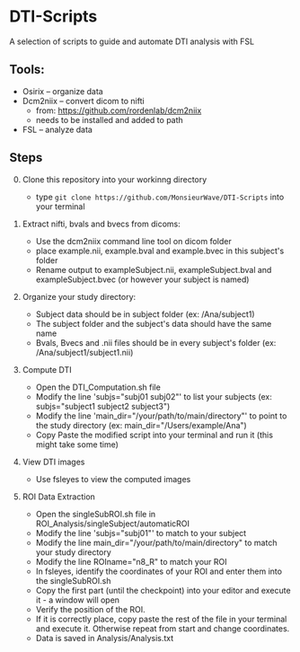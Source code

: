 # DTI-Scripts
A selection of scripts to guide and automate DTI analysis with FSL

## Tools:
- Osirix – organize data
- Dcm2niix – convert dicom to nifti
    - from: https://github.com/rordenlab/dcm2niix
    - needs to be installed and added to path
- FSL – analyze data

## Steps

0. Clone this repository into your workinng directory
    - type `git clone https://github.com/MonsieurWave/DTI-Scripts` into your terminal

1. Extract nifti, bvals and bvecs from dicoms: 
    - Use the dcm2niix command line tool on dicom folder
    - place example.nii, example.bval and example.bvec in this subject's folder
    - Rename output to exampleSubject.nii, exampleSubject.bval and exampleSubject.bvec (or however your subject is named)

2. Organize your study directory:
    - Subject data should be in subject folder (ex: /Ana/subject1)
    - The subject folder and the subject's data should have the same name
    - Bvals, Bvecs and .nii files should be in every subject's folder (ex: /Ana/subject1/subject1.nii)

3. Compute DTI
    - Open the DTI_Computation.sh file
    - Modify the line 'subjs="subj01 subj02"' to list your subjects (ex: subjs="subject1 subject2 subject3")
    - Modify the line 'main_dir="/your/path/to/main/directory"' to point to the study directory (ex: main_dir="/Users/example/Ana")
    - Copy Paste the modified script into your terminal and run it (this might take some time)

4. View DTI images
    - Use fsleyes to view the computed images

4. ROI Data Extraction
    - Open the singleSubROI.sh file in ROI_Analysis/singleSubject/automaticROI
    - Modify the line 'subjs="subj01"' to match to your subject
    - Modify the line main_dir="/your/path/to/main/directory" to match your study directory
    - Modify the line ROIname="n8_R" to match your ROI
    - In fsleyes, identify the coordinates of your ROI and enter them into the singleSubROI.sh 
    - Copy the first part (until the checkpoint) into your editor and execute it - a window will open
    - Verify the position of the ROI. 
    - If it is correctly place, copy paste the rest of the file in your terminal and execute it. Otherwise repeat from start and change coordinates.
    - Data is saved in Analysis/Analysis.txt

